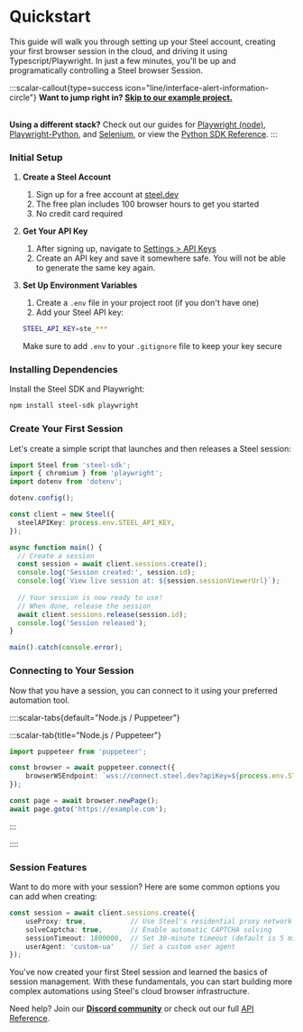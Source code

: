 # Quickstart

This guide will walk you through setting up your Steel account, creating your first browser session in the cloud, and driving it using Typescript/Playwright. In just a few minutes, you'll be up and programatically controlling a Steel browser Session.



:::scalar-callout{type=success icon="line/interface-alert-information-circle"}
**Want to jump right in? [Skip to our example project.](/overview/guides/connect-with-puppeteer#example-project-scraping-hacker-news)**

\
**Using a different stack?** Check out our guides for [Playwright (node)](/overview/guides/connect-with-playwright-node), [Playwright-Python](/overview/guides/connect-with-playwright-python), and [Selenium](/overview/guides/connect-with-selenium), or view the [Python SDK Reference](/overview/reference/python-sdk-reference).
:::

### Initial Setup
1. **Create a Steel Account**
    1. Sign up for a free account at [steel.dev](http://app.steel.dev)
    2. The free plan includes 100 browser hours to get you started
    3. No credit card required

2. **Get Your API Key**
    1. After signing up, navigate to [Settings > API Keys](https://app.steel.dev/settings/api-keys)
    2. Create an API key and save it somewhere safe. You will not be able to generate the same key again.

3. **Set Up Environment Variables**
    1. Create a `.env` file in your project root (if you don't have one)
    2. Add your Steel API key:

    ```bash
    STEEL_API_KEY=ste_***
    ```
    
    Make sure to add `.env` to your `.gitignore` file to keep your key secure

### Installing Dependencies
Install the Steel SDK and Playwright:

```bash
npm install steel-sdk playwright
```

### Create Your First Session
Let's create a simple script that launches and then releases a Steel session:

```typescript
import Steel from 'steel-sdk';
import { chromium } from 'playwright';
import dotenv from 'dotenv';

dotenv.config();

const client = new Steel({
  steelAPIKey: process.env.STEEL_API_KEY,
});

async function main() {
  // Create a session
  const session = await client.sessions.create();
  console.log('Session created:', session.id);
  console.log(`View live session at: ${session.sessionViewerUrl}`);
  
  // Your session is now ready to use!
  // When done, release the session
  await client.sessions.release(session.id);
  console.log('Session released');
}

main().catch(console.error);
```

### Connecting to Your Session
Now that you have a session, you can connect to it using your preferred automation tool.

::::scalar-tabs{default="Node.js / Puppeteer"}

:::scalar-tab{title="Node.js / Puppeteer"}
```typescript
import puppeteer from 'puppeteer';

const browser = await puppeteer.connect({
    browserWSEndpoint: `wss://connect.steel.dev?apiKey=${process.env.STEEL_API_KEY}&sessionId=${session.id}`,
});

const page = await browser.newPage();
await page.goto('https://example.com');
```
:::

::::

### Session Features
Want to do more with your session? Here are some common options you can add when creating:

```typescript
const session = await client.sessions.create({
    useProxy: true,           // Use Steel's residential proxy network
    solveCaptcha: true,       // Enable automatic CAPTCHA solving
    sessionTimeout: 1800000,  // Set 30-minute timeout (default is 5 minutes)
    userAgent: 'custom-ua'    // Set a custom user agent
});
```

You've now created your first Steel session and learned the basics of session management. With these fundamentals, you can start building more complex automations using Steel's cloud browser infrastructure.

Need help? Join our [**Discord community**](https://discord.gg/gPpvhNvc5R) or check out our full [API Reference](/api-reference).